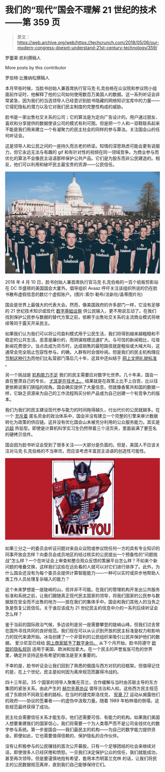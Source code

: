 # 我们的“现代”国会不理解 21 世纪的技术——第 359 页

> 原文：<https://web.archive.org/web/https://techcrunch.com/2018/05/06/our-modern-congress-doesnt-understand-21st-century-technology/359/>

罗蕾莱·凯利撰稿人

More posts by this contributor

罗伯特·比雅纳松撰稿人

本月早些时候，当脸书创始人兼首席执行官马克·扎克伯格在众议院和参议院小组面前作证时，他解释了他的公司如何使用数百万美国人的数据。这一系列听证会非常紧急，因为我们的当选领导人已经意识到脸书隐藏的网络知识宝库中的力量——它侵犯隐私的潜力以及它对我们民主制度的完整性构成的威胁。

脸书是一家出售社交关系的公司；它的算法是为定向广告设计的。用户通过朋友、喜欢和分享提供的数据使该公司的模式有利可图。但是把一个人和一双鞋联系起来不能是我们用来建立一个有凝聚力的民主社会的同样的参与算法。关注国会山的任何听证会。

这是领导人和公民之间的一座持久而古老的桥梁。知情的深思熟虑可能会更有说服力，但它永远无法与有趣的 gif 和有针对性的视频在同一领域竞争。为商业参与而优化的算法不会像民主话语那样保护公共产品。它们是为股东而非公民建造的。相反，他们可以利用和破坏民主最宝贵的资源——公民信任。

![](img/cbb9b62f6687b43de3808dc6723197a7.png)

2018 年 4 月 10 日，脸书创始人兼首席执行官马克·扎克伯格的一百个纸板剪影站在 DC 华盛顿的美国国会大厦外。倡导组织 Avaaz 呼吁关注该组织所说的仍在脸书散布虚假信息的数亿个虚假账户。(图片:索尔·勒布/法新社/盖蒂图片社)

国会是世界上最强大的代表大会。然而，像美国政府的许多部门一样，它没有足够的 21 世纪技术知识或现代 [数字基础设施](https://web.archive.org/web/20200131224442/https://v2v.opengovfoundation.org/) 供公民输入，更不用说互动了。在我们找到保护公民参与数据的替代方案之前，依赖于出售社交关系的主流商业模式将继续等同于露天开采民主。

如果我们认为我们可以将公司盈利模式用于公民生活，我们将得到越来越粗糙和不稳定的公共生活。恶意是廉价的，而阴谋规模迅速扩大。与可信的新闻相比，垃圾新闻花费很少。当点击成为货币时，达成销售的最短路径就是粗俗或大喊大叫，这通常会完全阻止包容性参与。的确，人群有时会很吵闹。但是我们的民主机构理应 [节制这种行为](https://web.archive.org/web/20200131224442/https://techcrunch.com/2017/12/29/democracy-is-in-the-feeds/)而他们比私营部门落后几十年，这其中还纠结于 [网上文明礼貌标准](https://web.archive.org/web/20200131224442/https://www.newyorker.com/magazine/2018/03/19/reddit-and-the-struggle-to-detoxify-the-internet) 。

另一个挑战是 [机构能力不足](https://web.archive.org/web/20200131224442/http://thehill.com/opinion/cybersecurity/381784-overwhelmed-by-data-its-time-for-congress-to-have-a-digital-support) 我们的民主需要应对数字化世界。几十年来，国会一直在整肃自己的专长， [尤其是在技术上。](https://web.archive.org/web/20200131224442/https://www.princeton.edu/~ota/) 结果就是在政策上比不上白宫，比以往更依赖说客们狭隘的视角。国会确实提供了大量信息，但就像香蕉共和国的数据一样，它缺乏资源来为自己的工作流程购买分析产品或为自己创建一个有竞争力的版本。

我们为我们的民主建设现代参与能力的时间拖得越久，付出代价的公民就越多。在一个 [充斥着](https://web.archive.org/web/20200131224442/https://www.usnews.com/news/articles/2015/01/21/5-years-later-citizens-united-has-remade-us-politics) 匿名资金的政治体系中，国会并没有建立一个完整的引擎来审计数据转化为政策的供应链。这并没有优化国会山未被充分利用的公众服务能力。其实是 [远超](https://web.archive.org/web/20200131224442/https://xml.house.gov/resources/TechTimeline.htm) 热铅型。即使是计算机科学实习生仍然带着三个活页夹，里面装满了要签名的硬拷贝信件。

国会因为脸书听证会受到了很多关注——大部分是负面的。但是，美国人不应该关注对马克·扎克伯格的不当审讯，而应该考虑丰富民主话语的创造性可能性。

![](img/76095985535ece38dff5d2988920894b.png)

如果三分之一的委员会听证问题对来自众议院或参议院任何一方的具有专业知识的同事开放会怎样？向委员会成员地区的经过核实的公民提出一个预备性的“问题挑战”怎么样？一个在听证会上审查和整合观众反馈的策展平台怎么样？不如来个新问题的堆叠交换，这样我们这些在远处看的人就可以对它们进行排序了。此外，为什么国会还没有为每个委员会提供计算智能能力——一种可以实时或异步地帮助人类工作人员处理复杂输入的能力？

这个未来梦想是一座陡峭的山，但并非不可能。在我们的管理机构开发出公共服务标准和系统之前，让我们跟随真正现代民主国家的领导，将我们国家的公民参与数据放在安全而不出售的地方——放在我们的集体手中。国会和我们其他人的当务之急是恢复公民信任。关于谁应该成为 21 世纪民主的信息中介的一系列后续听证会怎么样？

鉴于当前的国际政治气候，多边谈判是另一座需要攀登的陡峭山峰。但我们过去曾在国外寻找共同的良好规范。我们现在可以从认识到开放的民主标准是权力和影响力的现代来源开始。冰岛创建了一个非营利的公民组织[](https://web.archive.org/web/20200131224442/https://www.citizens.is/)来吸引公民并保护他们的数据。 爱沙尼亚已经给 [网上商家赋予了数字身份。](https://web.archive.org/web/20200131224442/http://links.newsletters.wired.com/ctt?kn=10&ms=MTMyNjc3MzkS1&r=MjM5Njc3NDYxOTk1S0&b=0&j=MTM4MDU0MTQyNQS2&mt=1&rt=0) 从下个月开始，脸书将遵守 [欧盟的隐私规则](https://web.archive.org/web/20200131224442/https://www.eugdpr.org/) 适用于美国、欧洲和加拿大。在一个民主的声誉岌岌可危的世界里，确定并坚持这些有希望的做法是至关重要的。

不幸的是，脸书听证会让我们回到了熟悉的俄国与西方对抗的旧框架。但值得记住的是，在上个世纪，民主是如何因为离岸规范而赢得冷战的。

四十三年前，35 个国家的领导人聚集在芬兰，合作缓解与当时由苏联主导的东方集团的紧张关系。由此产生的 [赫尔辛基协议](https://web.archive.org/web/20200131224442/https://history.state.gov/milestones/1969-1976/helsinki) 倡导法治和人权。这些西方民主规范成了东欧持不同政见者的路标。在当时的捷克斯洛伐克， [宪章 77](https://web.archive.org/web/20200131224442/http://chnm.gmu.edu/1989/items/show/628) 运动从揭露他们的政府——协议的签署者——的虚伪中汲取力量。随着 1989 年柏林墙的倒塌，这些规范最终获得了成功。

民主社会需要信任关系才能生存。他们还需要可信、有能力的机构。如果我们美国人想要重建我们的国家信心，我们将需要一个为人类尊严而不是公司金钱优化的数字参与系统。第一步是国会——我们最民主的机构——为自己的数字能力提供资金。即便如此，它也需要值得信赖的、保护隐私的合作伙伴。

没有让积极参与的公民赚钱的首次公开募股，只有一个足够团结的社会来继续对话，即使很多人已经厌倦和愤怒。一旦我们决定保护公众的信任，我们就能成功，甚至再次领导。但是要谨慎地抱有希望，套用本杰明富兰克林 的话，让我们将民主的公民数据规范离岸，直到我们自己能够保持它们。